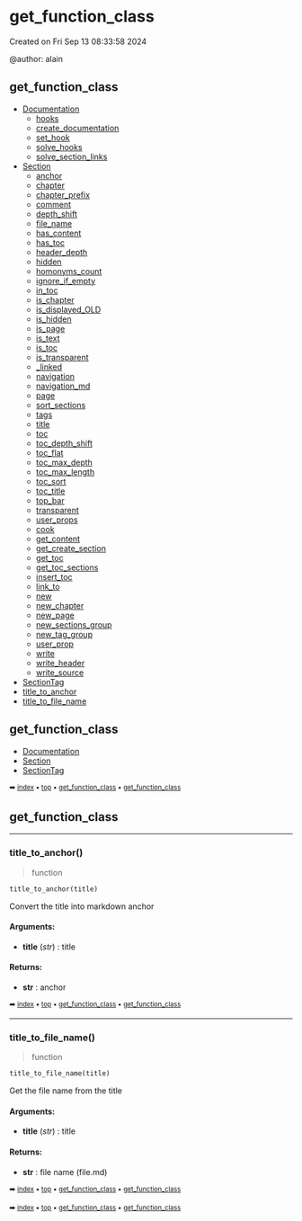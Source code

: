 # get_function_class

Created on Fri Sep 13 08:33:58 2024

@author: alain

## get_function_class

- [Documentation](docum-documentation.md)
  - [hooks](docum-documentation.md#hooks)
  - [create_documentation](docum-documentation.md#create_documentation)
  - [set_hook](docum-documentation.md#set_hook)
  - [solve_hooks](docum-documentation.md#solve_hooks)
  - [solve_section_links](docum-documentation.md#solve_section_links)
- [Section](docum-section.md)
  - [anchor](docum-section.md#anchor)
  - [chapter](docum-section.md#chapter)
  - [chapter_prefix](docum-section.md#chapter_prefix)
  - [comment](docum-section.md#comment)
  - [depth_shift](docum-section.md#depth_shift)
  - [file_name](docum-section.md#file_name)
  - [has_content](docum-section.md#has_content)
  - [has_toc](docum-section.md#has_toc)
  - [header_depth](docum-section.md#header_depth)
  - [hidden](docum-section.md#hidden)
  - [homonyms_count](docum-section.md#homonyms_count)
  - [ignore_if_empty](docum-section.md#ignore_if_empty)
  - [in_toc](docum-section.md#in_toc)
  - [is_chapter](docum-section.md#is_chapter)
  - [is_displayed_OLD](docum-section.md#is_displayed_old)
  - [is_hidden](docum-section.md#is_hidden)
  - [is_page](docum-section.md#is_page)
  - [is_text](docum-section.md#is_text)
  - [is_toc](docum-section.md#is_toc)
  - [is_transparent](docum-section.md#is_transparent)
  - [\_linked](docum-section.md#_linked)
  - [navigation](docum-section.md#navigation)
  - [navigation_md](docum-section.md#navigation_md)
  - [page](docum-section.md#page)
  - [sort_sections](docum-section.md#sort_sections)
  - [tags](docum-section.md#tags)
  - [title](docum-section.md#title)
  - [toc](docum-section.md#toc)
  - [toc_depth_shift](docum-section.md#toc_depth_shift)
  - [toc_flat](docum-section.md#toc_flat)
  - [toc_max_depth](docum-section.md#toc_max_depth)
  - [toc_max_length](docum-section.md#toc_max_length)
  - [toc_sort](docum-section.md#toc_sort)
  - [toc_title](docum-section.md#toc_title)
  - [top_bar](docum-section.md#top_bar)
  - [transparent](docum-section.md#transparent)
  - [user_props](docum-section.md#user_props)
  - [cook](docum-section.md#cook)
  - [get_content](docum-section.md#get_content)
  - [get_create_section](docum-section.md#get_create_section)
  - [get_toc](docum-section.md#get_toc)
  - [get_toc_sections](docum-section.md#get_toc_sections)
  - [insert_toc](docum-section.md#insert_toc)
  - [link_to](docum-section.md#link_to)
  - [new](docum-section.md#new)
  - [new_chapter](docum-section.md#new_chapter)
  - [new_page](docum-section.md#new_page)
  - [new_sections_group](docum-section.md#new_sections_group)
  - [new_tag_group](docum-section.md#new_tag_group)
  - [user_prop](docum-section.md#user_prop)
  - [write](docum-section.md#write)
  - [write_header](docum-section.md#write_header)
  - [write_source](docum-section.md#write_source)
- [SectionTag](docum-sectiontag.md)
- [title_to_anchor](docum---documentation.md#title_to_anchor)
- [title_to_file_name](docum---documentation.md#title_to_file_name)

## get_function_class



- [Documentation](get_f-documentation.md)
- [Section](get_f-section.md)
- [SectionTag](get_f-sectiontag.md)

<sub>:arrow_right: [index](index.md) :black_small_square: [top](#get_function_class) :black_small_square: [get_function_class](#get_function_class) :black_small_square: [get_function_class](get_f---get_function_class.md)</sub>

## get_function_class



----------
### title_to_anchor()

> function

``` python
title_to_anchor(title)
```

Convert the title into markdown anchor

#### Arguments:
- **title** (_str_) : title



#### Returns:
- **str** : anchor

<sub>:arrow_right: [index](index.md) :black_small_square: [top](#get_function_class) :black_small_square: [get_function_class](#get_function_class) :black_small_square: [get_function_class](get_f---get_function_class.md#get_function_class-2)</sub>

----------
### title_to_file_name()

> function

``` python
title_to_file_name(title)
```

Get the file name from the title

#### Arguments:
- **title** (_str_) : title



#### Returns:
- **str** : file name (file.md)

<sub>:arrow_right: [index](index.md) :black_small_square: [top](#get_function_class) :black_small_square: [get_function_class](#get_function_class) :black_small_square: [get_function_class](get_f---get_function_class.md#get_function_class-2)</sub>

<sub>:arrow_right: [index](index.md) :black_small_square: [top](#get_function_class) :black_small_square: [get_function_class](#get_function_class) :black_small_square: [get_function_class](get_f---get_function_class.md)</sub>